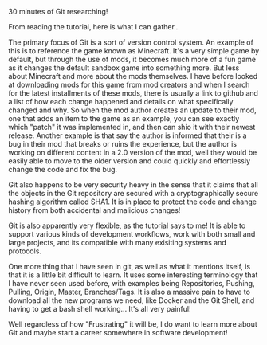 30 minutes of Git researching!

From reading the tutorial, here is what I can gather...

The primary focus of Git is a sort of version control system. An example of this is to reference the game known as Minecraft. It's a very simple game by default, but through the use of mods, it becomes much more of a fun game as it changes the default sandbox game into something more. But less about Minecraft and more about the mods themselves. I have before looked at downloading mods for this game from mod creators and when I search for the latest installments of these mods, there is usually a link to github and a list of how each change happened and details on what specifically changed and why. So when the mod author creates an update to their mod, one that adds an item to the game as an example, you can see exactly which "patch" it was implemented in, and then can shio it with their newest release. Another example is that say the author is informed that their is a bug in their mod that breaks or ruins the experience, but the author is working on different content in a 2.0 version of the mod, well they would be easily able to move to the older version and could quickly and effortlessly change the code and fix the bug. 

Git also happens to be very security heavy in the sense that it claims that all the objects in the Git repository are secured with a cryptographically secure hashing algorithm called SHA1. It is in place to protect the code and change history from both accidental and malicious changes!

Git is also apparently very flexible, as the tutorial says to me! It is able to support various kinds of development workflows, work with both small and large projects, and its compatible with many exisiting systems and protocols.

One more thing that I have seen in git, as well as what it mentions itself, is that it is a little bit difficult to learn. It uses some interesting terminology that I have never seen used before, with examples being Repositories, Pushing, Pulling, Origin, Master, Branches/Tags. It is also a massive pain to have to download all the new programs we need, like Docker and the Git Shell, and having to get a bash shell working... It's all very painful! 

Well regardless of how "Frustrating" it will be, I do want to learn more about Git and maybe start a career somewhere in software development!
